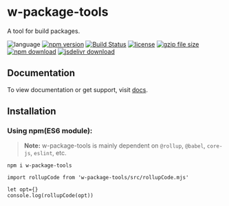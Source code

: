 # w-package-tools
A tool for build packages.

![language](https://img.shields.io/badge/language-JavaScript-orange.svg) 
[![npm version](http://img.shields.io/npm/v/w-package-tools.svg?style=flat)](https://npmjs.org/package/w-package-tools) 
[![Build Status](https://travis-ci.org/yuda-lyu/w-package-tools.svg?branch=master)](https://travis-ci.org/yuda-lyu/w-package-tools) 
[![license](https://img.shields.io/npm/l/w-package-tools.svg?style=flat)](https://npmjs.org/package/w-package-tools) 
[![gzip file size](http://img.badgesize.io/yuda-lyu/w-package-tools/master/dist/w-package-tools.umd.js.svg?compression=gzip)](https://github.com/yuda-lyu/w-package-tools)
[![npm download](https://img.shields.io/npm/dt/w-package-tools.svg)](https://npmjs.org/package/w-package-tools) 
[![jsdelivr download](https://img.shields.io/jsdelivr/npm/hm/w-package-tools.svg)](https://www.jsdelivr.com/package/npm/w-package-tools)

## Documentation
To view documentation or get support, visit [docs](https://yuda-lyu.github.io/w-package-tools/global.html#addVersion).

## Installation
### Using npm(ES6 module):
> **Note:** w-package-tools is mainly dependent on `@rollup`, `@babel`, `core-js`, `eslint`, etc.

```alias
npm i w-package-tools

import rollupCode from 'w-package-tools/src/rollupCode.mjs'

let opt={}
console.log(rollupCode(opt))
```